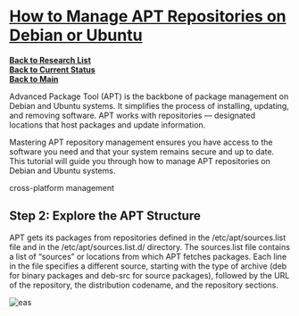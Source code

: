 # **[How to Manage APT Repositories on Debian or Ubuntu](https://jumpcloud.com/blog/how-to-manage-apt-repositories-debian-ubuntu)**

**[Back to Research List](../../research_list.md)**\
**[Back to Current Status](../../../development/status/weekly/current_status.md)**\
**[Back to Main](../../../README.md)**

Advanced Package Tool (APT) is the backbone of package management on Debian and Ubuntu systems. It simplifies the process of installing, updating, and removing software. APT works with repositories — designated locations that host packages and update information. 

Mastering APT repository management ensures you have access to the software you need and that your system remains secure and up to date. This tutorial will guide you through how to manage APT repositories on Debian and Ubuntu systems.

cross-platform management

## Step 2: Explore the APT Structure

APT gets its packages from repositories defined in the /etc/apt/sources.list file and in the /etc/apt/sources.list.d/ directory. The sources.list file contains a list of “sources” or locations from which APT fetches packages. Each line in the file specifies a different source, starting with the type of archive (deb for binary packages and deb-src for source packages), followed by the URL of the repository, the distribution codename, and the repository sections.

![eas](https://jumpcloud.com/wp-content/uploads/2024/03/image-13.png)